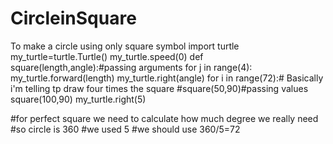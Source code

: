 # CircleinSquare
To make a circle using only square symbol
import turtle
my_turtle=turtle.Turtle()
my_turtle.speed(0)
def square(length,angle):#passing arguments 
    for j in range(4):
        my_turtle.forward(length)
        my_turtle.right(angle)
for i in range(72):# Basically i'm telling tp draw four times the square
    #square(50,90)#passing values
    square(100,90)
    my_turtle.right(5)   
    
#for perfect square we need to calculate how much degree we really need
#so circle is 360
#we used 5
#we should use 360/5=72
